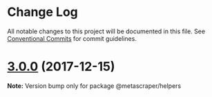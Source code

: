 # Change Log

All notable changes to this project will be documented in this file.
See [Conventional Commits](https://conventionalcommits.org) for commit guidelines.

<a name="3.0.0"></a>
# [3.0.0](https://github.com/microlinkhq/metascraper/tree/master/packages/metascraper-helpers/compare/2.0.0...3.0.0) (2017-12-15)




**Note:** Version bump only for package @metascraper/helpers
